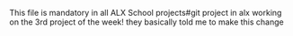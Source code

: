 This file is mandatory in all ALX School projects#git project in alx working on the 3rd project of the week! they basically told me to make this change
